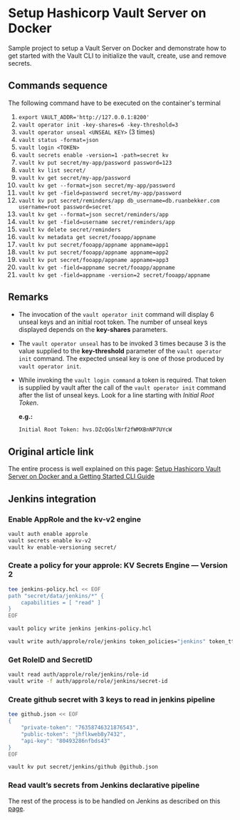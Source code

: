 # Setup Hashicorp Vault Server on Docker

Sample project to setup a Vault Server on Docker and demonstrate how to get started with the Vault CLI to initialize the vault, create, use and remove secrets.

## Commands sequence

The following command have to be executed on the container's terminal

1. `export VAULT_ADDR='http://127.0.0.1:8200'`
2. `vault operator init -key-shares=6 -key-threshold=3`
3. `vault operator unseal <UNSEAL KEY>` (3 times)
4. `vault status -format=json`
5. `vault login <TOKEN>`
6. `vault secrets enable -version=1 -path=secret kv`
7. `vault kv put secret/my-app/password password=123`
8. `vault kv list secret/`
9. `vault kv get secret/my-app/password`
10. `vault kv get --format=json secret/my-app/password`
11. `vault kv get -field=password secret/my-app/password`
12. `vault kv put secret/reminders/app db_username=db.ruanbekker.com username=root password=secret`
13. `vault kv get --format=json secret/reminders/app`
14. `vault kv get -field=username secret/reminders/app`
15. `vault kv delete secret/reminders`
16. `vault kv metadata get secret/fooapp/appname`
17. `vault kv put secret/fooapp/appname appname=app1`
18. `vault kv put secret/fooapp/appname appname=app2`
19. `vault kv put secret/fooapp/appname appname=app3`
20. `vault kv get -field=appname secret/fooapp/appname`
21. `vault kv get -field=appname -version=2 secret/fooapp/appname`

## Remarks

* The invocation of the `vault operator init` command will display 6 unseal keys and an initial root token. The number of unseal keys displayed depends on the **key-shares** parameters.

* The `vault operator unseal` has to be invoked 3 times because 3 is the value supplied to the **key-threshold** parameter of the `vault operator init` command. The expected unseal key is one of those produced by `vault operator init`.

* While invoking the `vault login command` a token is required. That token is supplied by vault after the call of the `vault operator init` command after the list of unseal keys. Look for a line starting with _Initial Root Token_.

  **e.g.:** 
  ```sh
  Initial Root Token: hvs.DZcQGslNrf2fWMXBnNP7UYcW
  ```

## Original article link

The entire process is well explained on this page: 
[Setup Hashicorp Vault Server on Docker and a Getting Started CLI Guide](https://blog.ruanbekker.com/blog/2019/05/06/setup-hashicorp-vault-server-on-docker-and-cli-guide/)

## Jenkins integration

### Enable AppRole and the kv-v2 engine

```sh
vault auth enable approle
vault secrets enable kv-v2
vault kv enable-versioning secret/
```

### Create a policy for your approle: KV Secrets Engine — Version 2

```sh
tee jenkins-policy.hcl << EOF
path "secret/data/jenkins/*" {
    capabilities = [ "read" ]
}
EOF

vault policy write jenkins jenkins-policy.hcl

vault write auth/approle/role/jenkins token_policies="jenkins" token_ttl=1h token_max_ttl=4h
```

### Get RoleID and SecretID

```sh
vault read auth/approle/role/jenkins/role-id
vault write -f auth/approle/role/jenkins/secret-id
```

### Create github secret with 3 keys to read in jenkins pipeline

```sh
tee github.json << EOF
{
	"private-token": "76358746321876543",
	"public-token": "jhflkweb8y7432",
	"api-key": "80493286nfbds43"
}
EOF

vault kv put secret/jenkins/github @github.json
```

### Read vault’s secrets from Jenkins declarative pipeline

The rest of the process is to be handled on Jenkins as described on this [page](https://codeburst.io/read-vaults-secrets-from-jenkin-s-declarative-pipeline-50a690659d6).
